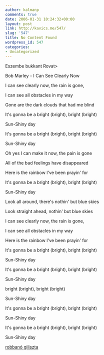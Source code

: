 ```yaml
---
author: kalmanp
comments: true
date: 2006-01-31 10:24:32+00:00
layout: post
link: http://kavics.me/547/
slug: '547'
title: No Content Found
wordpress_id: 547
categories:
- Uncategorized
---
```


Eszembe bukkant Rovat>  











  
 
 
 
 
 
 
  








Bob Marley - I Can See Clearly Now  


  


I can see clearly now, the rain is gone,  


I can see all obstacles in my way  


Gone are the dark clouds that had me blind  


It's gonna be a bright (bright), bright (bright)  


Sun-Shiny day  


It's gonna be a bright (bright), bright (bright)  


Sun-Shiny day  


  


Oh yes I can make it now, the pain is gone  


All of the bad feelings have disappeared  


Here is the rainbow I've been prayin' for  


It's gonna be a bright (bright), bright (bright)  


Sun-Shiny day  


  


Look all around, there's nothin' but blue skies  


Look straight ahead, nothin' but blue skies  


  


I can see clearly now, the rain is gone,  


I can see all obstacles in my way  


Here is the rainbow I've been prayin' for  


It's gonna be a bright (bright), bright (bright)  


Sun-Shiny day  


It's gonna be a bright (bright), bright (bright)  


Sun-Shiny day  


bright (bright), bright (bright)  


Sun-Shiny day  


It's gonna be a bright (bright), bright (bright)  


Sun-Shiny day  


It's gonna be a bright (bright), bright (bright)  


Sun-Shiny day




  

  

[robbanó giliszta](http://www.azbeszt.hu/whatsdope/napirajz/images/004_ventilator.jpg)  


